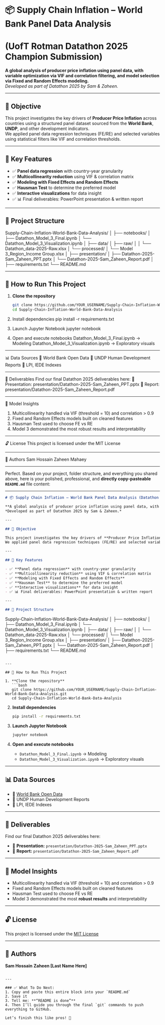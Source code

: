 # 📦 Supply Chain Inflation – World Bank Panel Data Analysis 
# (UofT Rotman Datathon 2025 Champion Submission)

**A global analysis of producer price inflation using panel data, with variable optimization via VIF and correlation filtering, and model selection via Fixed and Random Effects modeling.**  
*Developed as part of Datathon 2025 by Sam & Zaheen.*

---

## 📌 Objective

This project investigates the key drivers of **Producer Price Inflation** across countries using a structured panel dataset sourced from the **World Bank**, **UNDP**, and other development indicators.  
We applied panel data regression techniques (FE/RE) and selected variables using statistical filters like VIF and correlation thresholds.

---

## 🧠 Key Features

- ✅ **Panel data regression** with country-year granularity
- ✅ **Multicollinearity reduction** using VIF & correlation matrix
- ✅ **Modeling with Fixed Effects and Random Effects**
- ✅ **Hausman Test** to determine the preferred model
- ✅ **Interactive visualizations** for data insight
- ✅ 📊 Final deliverables: PowerPoint presentation & written report

---

## 📁 Project Structure

Supply-Chain-Inflation-World-Bank-Data-Analysis/
│
├── notebooks/
│ ├── Datathon_Model_3_Final.ipynb
│ └── Datathon_Model_3_Visualization.ipynb
│
├── data/
│ ├── raw/
│ │ └── Datathon_data-2025-Raw.xlsx
│ └── processed/
│ └── Model 3_Region_Income Group.xlsx
│
├── presentation/
│ ├── Datathon-2025-Sam_Zaheen_PPT.pptx
│ └── Datathon-2025-Sam_Zaheen_Report.pdf
│
├── requirements.txt
└── README.md

---

## 🚀 How to Run This Project

1. **Clone the repository**
   ```bash
   git clone https://github.com/YOUR_USERNAME/Supply-Chain-Inflation-World-Bank-Data-Analysis.git
   cd Supply-Chain-Inflation-World-Bank-Data-Analysis

2. Install dependencies
pip install -r requirements.txt

3. Launch Jupyter Notebook
jupyter notebook

4. Open and execute notebooks
Datathon_Model_3_Final.ipynb → Modeling
Datathon_Model_3_Visualization.ipynb → Exploratory visuals

---

📊 Data Sources
📌 World Bank Open Data
📌 UNDP Human Development Reports
📌 LPI, IEDE Indexes

---

🧾 Deliverables
Find our final Datathon 2025 deliverables here:
🎯 Presentation: presentation/Datathon-2025-Sam_Zaheen_PPT.pptx
📄 Report: presentation/Datathon-2025-Sam_Zaheen_Report.pdf

---

🧪 Model Insights
1. Multicollinearity handled via VIF (threshold = 10) and correlation > 0.9
2. Fixed and Random Effects models built on cleaned features
3. Hausman Test used to choose FE vs RE
4. Model 3 demonstrated the most robust results and interpretability

---

🔓 License
This project is licensed under the MIT License

---

👥 Authors
Sam Hossain
Zaheen Mahaey

---

Perfect. Based on your project, folder structure, and everything you shared above, here is your polished, professional, and **directly copy-pasteable `README.md`** file content:

---

```markdown
# 📦 Supply Chain Inflation – World Bank Panel Data Analysis (Datathon 2025)

**A global analysis of producer price inflation using panel data, with variable optimization via VIF and correlation filtering, and model selection via Fixed and Random Effects modeling.**  
*Developed as part of Datathon 2025 by Sam & Zaheen.*

---

## 📌 Objective

This project investigates the key drivers of **Producer Price Inflation** across countries using a structured panel dataset sourced from the **World Bank**, **UNDP**, and other development indicators.  
We applied panel data regression techniques (FE/RE) and selected variables using statistical filters like VIF and correlation thresholds.

---

## 🧠 Key Features

- ✅ **Panel data regression** with country-year granularity
- ✅ **Multicollinearity reduction** using VIF & correlation matrix
- ✅ **Modeling with Fixed Effects and Random Effects**
- ✅ **Hausman Test** to determine the preferred model
- ✅ **Interactive visualizations** for data insight
- ✅ 📊 Final deliverables: PowerPoint presentation & written report

---

## 📁 Project Structure

```

Supply-Chain-Inflation-World-Bank-Data-Analysis/
│
├── notebooks/
│   ├── Datathon\_Model\_3\_Final.ipynb
│   └── Datathon\_Model\_3\_Visualization.ipynb
│
├── data/
│   ├── raw/
│   │   └── Datathon\_data-2025-Raw\.xlsx
│   └── processed/
│       └── Model 3\_Region\_Income Group.xlsx
│
├── presentation/
│   ├── Datathon-2025-Sam\_Zaheen\_PPT.pptx
│   └── Datathon-2025-Sam\_Zaheen\_Report.pdf
│
├── requirements.txt
└── README.md

````

---

## 🚀 How to Run This Project

1. **Clone the repository**
   ```bash
   git clone https://github.com/YOUR_USERNAME/Supply-Chain-Inflation-World-Bank-Data-Analysis.git
   cd Supply-Chain-Inflation-World-Bank-Data-Analysis
````

2. **Install dependencies**

   ```bash
   pip install -r requirements.txt
   ```

3. **Launch Jupyter Notebook**

   ```bash
   jupyter notebook
   ```

4. **Open and execute notebooks**

   * `Datathon_Model_3_Final.ipynb` → Modeling
   * `Datathon_Model_3_Visualization.ipynb` → Exploratory visuals

---

## 📊 Data Sources

* 📌 [World Bank Open Data](https://data.worldbank.org/)
* 📌 UNDP Human Development Reports
* 📌 LPI, IEDE Indexes

---

## 🧾 Deliverables

Find our final Datathon 2025 deliverables here:

* 🎯 **Presentation:** `presentation/Datathon-2025-Sam_Zaheen_PPT.pptx`
* 📄 **Report:** `presentation/Datathon-2025-Sam_Zaheen_Report.pdf`

---

## 🧪 Model Insights

* Multicollinearity handled via VIF (threshold = 10) and correlation > 0.9
* Fixed and Random Effects models built on cleaned features
* Hausman Test used to choose FE vs RE
* Model 3 demonstrated the most **robust results** and interpretability

---

## 🔓 License

This project is licensed under the [MIT License](LICENSE)

---

## 👥 Authors

**Sam Hossain**
**Zaheen \[Last Name Here]**

```

---

### ✅ What To Do Next:
1. Copy and paste this entire block into your `README.md`
2. Save it
3. Tell me: **“README is done”**
4. Then I’ll guide you through the final `git` commands to push everything to GitHub.

Let’s finish this like pros! 💪
```
